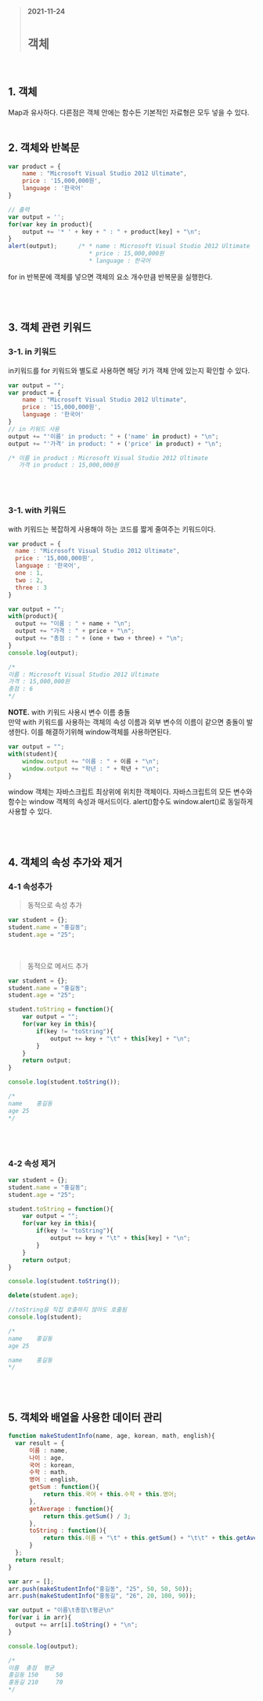 > __2021-11-24__ <br/>
> # __`객체`__
<br>

## 1. 객체
Map과 유사하다. 다른점은 객체 안에는 함수든 기본적인 자료형은 모두 넣을 수 있다.<br><br>


## 2. 객체와 반복문
```javascript
var product = {
    name : "Microsoft Visual Studio 2012 Ultimate",
    price : '15,000,000원',
    language : '한국어'
}

// 출력
var output = '';
for(var key in product){
    output += '* ' + key + " : " + product[key] + "\n";
}
alert(output);      /* * name : Microsoft Visual Studio 2012 Ultimate
                       * price : 15,000,000원
                       * language : 한국어                               */
```
for in 반복문에 객체를 넣으면 객체의 요소 개수만큼 반복문을 실행한다.

<br><br>

## 3. 객체 관련 키워드
### 3-1. in 키워드
in키워드를 for 키워드와 별도로 사용하면 해당 키가 객체 안에 있는지 확인할 수 있다.
```javascript
var output = "";
var product = {
    name : "Microsoft Visual Studio 2012 Ultimate",
    price : '15,000,000원',
    language : '한국어'
}
// in 키워드 사용
output += "'이름' in product: " + ('name' in product) + "\n";
output += "'가격' in product: " + ('price' in product) + "\n";

/* 이름 in product : Microsoft Visual Studio 2012 Ultimate
   가격 in product : 15,000,000원                                       */
```

<br><br>

### 3-1. with 키워드
with 키워드는 복잡하게 사용해야 하는 코드를 짧게 줄여주는 키워드이다.
```javascript
var product = {
  name : "Microsoft Visual Studio 2012 Ultimate",
  price : '15,000,000원',
  language : '한국어',
  one : 1,
  two : 2,
  three : 3
}

var output = "";
with(product){
  output += "이름 : " + name + "\n";
  output += "가격 : " + price + "\n";
  output += "총점 : " + (one + two + three) + "\n";
}
console.log(output);

/*
이름 : Microsoft Visual Studio 2012 Ultimate
가격 : 15,000,000원
총점 : 6
*/
```

 __NOTE.__
with 키워드 사용시 변수 이름 충돌<br>
만약 with 키워드를 사용하는 객체의 속성 이름과 외부 변수의 이름이 같으면 충돌이 발생한다. 이를 해결하기위해 window객체를 사용하면된다.<br>
```javascript
var output = "";
with(student){
    window.output += "이름 : " + 이름 + "\n";
    window.output += "학년 : " + 학년 + "\n";
}
```
window 객체는 자바스크립트 최상위에 위치한 객체이다. 자바스크립트의 모든 변수와 함수는 window 객체의 속성과 매서드이다. alert()함수도 window.alert()로 동일하게 사용할 수 있다.

<br><br>

## 4. 객체의 속성 추가와 제거
### 4-1 속성추가
> 동적으로 속성 추가
```javascript
var student = {};
student.name = "홍길동";
student.age = "25";
```

<br>

> 동적으로 메서드 추가
```javascript
var student = {};
student.name = "홍길동";
student.age = "25";

student.toString = function(){
    var output = "";
    for(var key in this){
        if(key != "toString"){
            output += key + "\t" + this[key] + "\n";
        }
    }
    return output;
}

console.log(student.toString());

/*
name	홍길동
age	25
*/
```
<br><br>
### 4-2 속성 제거

```javascript
var student = {};
student.name = "홍길동";
student.age = "25";

student.toString = function(){
    var output = "";
    for(var key in this){
        if(key != "toString"){
            output += key + "\t" + this[key] + "\n";
        }
    }
    return output;
}

console.log(student.toString());

delete(student.age);

//toString을 직접 호출하지 않아도 호출됨
console.log(student);

/*
name	홍길동
age	25

name	홍길동
*/
```

<br><br>

## 5. 객체와 배열을 사용한 데이터 관리
```javascript
function makeStudentInfo(name, age, korean, math, english){
  var result = {
      이름 : name,
      나이 : age,
      국어 : korean,
      수학 : math,
      영어 : english,
      getSum : function(){
          return this.국어 + this.수학 + this.영어;
      },
      getAverage : function(){
          return this.getSum() / 3;
      },
      toString : function(){
          return this.이름 + "\t" + this.getSum() + "\t\t" + this.getAverage();
      }
  };
  return result;
}

var arr = [];
arr.push(makeStudentInfo("홍길동", "25", 50, 50, 50));
arr.push(makeStudentInfo("홍동길", "26", 20, 100, 90));

var output = "이름\t총점\t평균\n"
for(var i in arr){
  output += arr[i].toString() + "\n";
}

console.log(output);

/*
이름	총점	평균
홍길동	150		50
홍동길	210		70
*/
```
